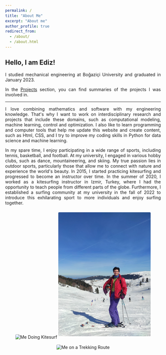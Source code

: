 ```yaml
---
permalink: /
title: "About Me"
excerpt: "About me"
author_profile: true
redirect_from:
  - /about/
  - /about.html
---
```


Hello, I am Ediz!
------

<p align="justify">
I studied mechanical engineering at Boğaziçi University and graduated in January 2023.
</p>

<p align="justify">
In the <A HREF="/projects/">Projects</A> section, you can find summaries of the projects I was involved in.
</p>

---

<p align="justify">
I love combining mathematics and software with my engineering knowledge. That's why I want to work on interdisciplinary research and projects that include these domains, such as computational modeling, machine learning, control and optimization. I also like to learn programming and computer tools that help me update this website and create content, such as Html, CSS, and I try to improve my coding skills in Python for data science and machine learning. 
</p>

<p align="justify">
In my spare time, I enjoy participating in a wide range of sports, including tennis, basketball, and football. At my university, I engaged in various hobby clubs, such as dance, mountaineering, and skiing. My true passion lies in outdoor sports, particularly those that allow me to connect with nature and experience the world's beauty. In 2015, I started practicing kitesurfing and progressed to become an instructor over time. In the summer of 2020, I worked as a kitesurfing instructor in Izmir, Turkey, where I had the opportunity to teach people from different parts of the globe. Furthermore, I established a surfing community at my university in the fall of 2022 to introduce this exhilarating sport to more individuals and enjoy surfing together.
</p>


<center>
<img src="/images/ab_kite.jpg" alt="Me Doing Kitesurf" style="height:400px; border-radius: 3px; margin-top: 8px; margin-bottom: 8px;"/>
<img src="/images/ab_ski.jpg" alt="Me Skiing" style="height: 400px; border-radius: 3px; margin-top: 8px; margin-bottom: 8px;"/>
</center>

<center>
<img src="/images/ab_likya.jpg" alt="Me on a Trekking Route" style="height: 340px; border-radius: 3px; margin-top: 8px; margin-bottom: 8px;"/>
</center>
